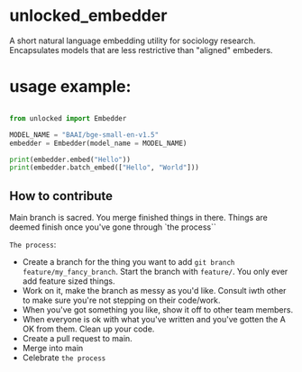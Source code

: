 # unlocked_embedder
A short natural language embedding utility for sociology research. Encapsulates models that are  less restrictive than "aligned" embeders.


# usage example:  

```python

from unlocked import Embedder

MODEL_NAME = "BAAI/bge-small-en-v1.5"
embedder = Embedder(model_name = MODEL_NAME)

print(embedder.embed("Hello"))
print(embedder.batch_embed(["Hello", "World"]))

```


## How to contribute


Main branch is sacred. You merge finished things in there. Things are deemed finish once you've gone through `the process``

`The process`:   

- Create a branch for the thing you want to add `git branch feature/my_fancy_branch`. Start the branch with `feature/`. You only ever add feature sized things.   
- Work on it, make the branch as messy as you'd like. Consult iwth other to make sure you're not stepping on their code/work.   
- When you've got something you like, show it off to other team members. 
- When everyone is ok with what you've written and you've gotten the A OK from them. Clean up your code.  
- Create a pull request to main. 
- Merge into main
- Celebrate `the process`
